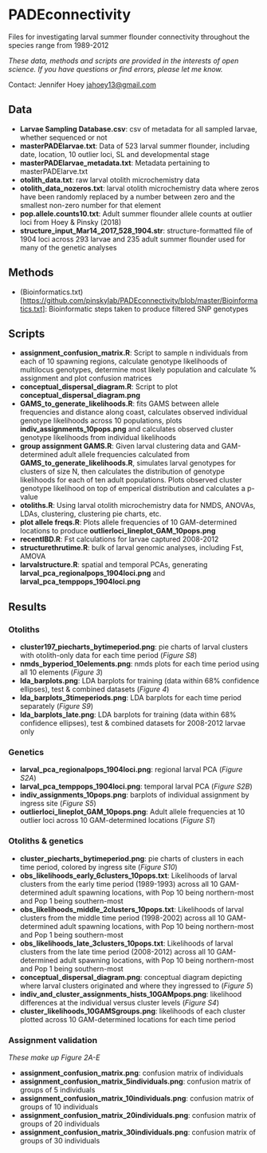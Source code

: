 # PADEconnectivity
Files for investigating larval summer flounder connectivity throughout the species range from 1989-2012

_These data, methods and scripts are provided in the interests of open science. If you have questions or find errors, please let me know._

Contact:
Jennifer Hoey
jahoey13@gmail.com

## Data
* **Larvae Sampling Database.csv**: csv of metadata for all sampled larvae, whether sequenced or not
* **masterPADElarvae.txt**: Data of 523 larval summer flounder, including date, location, 10 outlier loci, SL and developmental stage
* **masterPADElarvae_metadata.txt**: Metadata pertaining to masterPADElarve.txt
* **otolith_data.txt**: raw larval otolith microchemistry data
* **otolith_data_nozeros.txt**: larval otolith microchemistry data where zeros have been randomly replaced by a number between zero and the smallest non-zero number for that element
* **pop.allele.counts10.txt**: Adult summer flounder allele counts at outlier loci from Hoey & Pinsky (2018)
* **structure_input_Mar14_2017_528_1904.str**: structure-formatted file of 1904 loci across 293 larvae and 235 adult summer flounder used for many of the genetic analyses

## Methods
* (Bioinformatics.txt)[https://github.com/pinskylab/PADEconnectivity/blob/master/Bioinformatics.txt]: Bioinformatic steps taken to produce filtered SNP genotypes

## Scripts
* **assignment_confusion_matrix.R**: Script to sample n individuals from each of 10 spawning regions, calculate genotype likelihoods of multilocus genotypes, determine most likely population and calculate % assignment and plot confusion matrices
* **conceptual_dispersal_diagram.R**: Script to plot **conceptual_dispersal_diagram.png**
* **GAMS_to_generate_likelihoods.R**: fits GAMS between allele frequencies and distance along coast, calculates observed individual genotype likelihoods across 10 populations, plots **indiv_assignments_10pops.png** and calculates observed cluster genotype likelihoods from individual likelihoods
* **group assignment GAMS.R**: Given larval clustering data and GAM-determined adult allele frequencies calculated from **GAMS_to_generate_likelihoods.R**, simulates larval genotypes for clusters of size N, then calculates the distribution of genotype likelihoods for each of ten adult populations. Plots observed cluster genotype likelihood on top of emperical distribution and calculates a p-value
* **otoliths.R**: Using larval otolith microchemistry data for NMDS, ANOVAs, LDAs, clustering, clustering pie charts, etc.
* **plot allele freqs.R**: Plots allele frequencies of 10 GAM-determined locations to produce **outlierloci_lineplot_GAM_10pops.png**
* **recentIBD.R**: Fst calculations for larvae captured 2008-2012
* **structurethrutime.R**: bulk of larval genomic analyses, including Fst, AMOVA
* **larvalstructure.R**: spatial and temporal PCAs, generating **larval_pca_regionalpops_1904loci.png** and **larval_pca_temppops_1904loci.png**

## Results
### Otoliths
* **cluster197_piecharts_bytimeperiod.png**: pie charts of larval clusters with otolith-only data for each time period (_Figure S8_)
* **nmds_byperiod_10elements.png**: nmds plots for each time period using all 10 elements (_Figure 3_)
* **lda_barplots.png**: LDA barplots for training (data within 68% confidence ellipses), test & combined datasets (_Figure 4_)
* **lda_barplots_3timeperiods.png**: LDA barplots for each time period separately (_Figure S9_)
* **lda_barplots_late.png**: LDA barplots for training (data within 68% confidence ellipses), test & combined datasets for 2008-2012 larvae only
### Genetics
* **larval_pca_regionalpops_1904loci.png**: regional larval PCA (_Figure S2A_)
* **larval_pca_temppops_1904loci.png**: temporal larval PCA (_Figure S2B_)
* **indiv_assignments_10pops.png**: barplots of individual assignment by ingress site (_Figure S5_)
* **outlierloci_lineplot_GAM_10pops.png**: Adult allele frequencies at 10 outlier loci across 10 GAM-determined locations (_Figure S1_)
### Otoliths & genetics
* **cluster_piecharts_bytimeperiod.png**: pie charts of clusters in each time period, colored by ingress site (_Figure S10_)
* **obs_likelihoods_early_6clusters_10pops.txt**: Likelihoods of larval clusters from the early time period (1989-1993) across all 10 GAM-determined adult spawning locations, with Pop 10 being northern-most and Pop 1 being southern-most
* **obs_likelihoods_middle_2clusters_10pops.txt**: Likelihoods of larval clusters from the middle time period (1998-2002) across all 10 GAM-determined adult spawning locations, with Pop 10 being northern-most and Pop 1 being southern-most
* **obs_likelihoods_late_3clusters_10pops.txt**: Likelihoods of larval clusters from the late time period (2008-2012) across all 10 GAM-determined adult spawning locations, with Pop 10 being northern-most and Pop 1 being southern-most
* **conceptual_dispersal_diagram.png**: conceptual diagram depicting where larval clusters originated and where they ingressed to (_Figure 5_)
* **indiv_and_cluster_assignments_hists_10GAMpops.png**: likelihood differences at the individual versus cluster levels (_Figure S4_)
* **cluster_likelihoods_10GAMSgroups.png**: likelihoods of each cluster plotted across 10 GAM-determined locations for each time period
### Assignment validation
_These make up Figure 2A-E_
* **assignment_confusion_matrix.png**: confusion matrix of individuals
* **assignment_confusion_matrix_5individuals.png**: confusion matrix of groups of 5 individuals
* **assignment_confusion_matrix_10individuals.png**: confusion matrix of groups of 10 individuals
* **assignment_confusion_matrix_20individuals.png**: confusion matrix of groups of 20 individuals
* **assignment_confusion_matrix_30individuals.png**: confusion matrix of groups of 30 individuals
